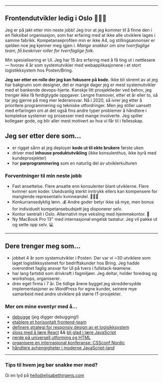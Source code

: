 
---

## Frontendutvikler ledig i&nbsp;Oslo 🙋🏻‍♀️

Jeg er på jakt etter min neste jobb! Jeg tror at jeg kommer til å finne den i en fleksibel organisasjon, som har erfaring med at ikke alle utviklere lages i samme fabrikk. Kompetanse&shy;profilen min er ikke A4, og stillingsannonser er sjelden noe jeg kjenner meg igjen i. _Mange snakker om sine tverrfaglige team, få beskriver roller for tverrfaglige folk._

Min spesialisering er UI. Jeg har 15 års erfaring med å få ting ut i nettlesere — hvorav 4 år som systemutvikler med webapplikasjonene i et stort logistikksystem hos Posten/Bring.

**Jeg ser etter en rolle der jeg kan fokusere på kode.** Ikke bli skremt av at jeg har bakgrunn som designer, det er mange dager jeg er mest systemutvikler med et bankende devops-hjerte. Kanskje litt prosjektleder ved behov, jeg trenger ikke få ferdigtygde oppgaver. Lengre framover, etter et år eller to, så tar jeg gjerne på meg mer lederansvar. Nå i 2020, så ivrer jeg etter å prioritere programmering og tekniske utfordringer. Men jeg stiller uansett med erfaringen om at det også fins andre typer problemer å håndtere i komplekse systemer og prosesser med mange involverte. Jeg spiller kollegaer gode, og blir aller mest motivert av hva vi får til i fellesskap.

## Jeg ser etter dere som…

* er rigget sånn at jeg deployer **kode ut til ekte brukere** første uken
* driver med **inhouse produktutvikling** (ikke konsulenthus, ikke byrå med kundeprosjekter)
* har **parprogrammering** som en naturlig del av utviklerkulturen

### Forventninger til min neste jobb

* Fast ansettelse. Flere ansatte enn konsulenter blant utviklerne. Flere kvinner som koder. Usedvanlig sterkt inntrykk ellers kan kompensere for manglende representativ kvinneandel. 💁🏻‍♀️
* Konkurransedyktig lønn. 💰 Andre goder betyr ikke så mye, men bonus for individuelt kompetansebudsjett jeg disponerer selv.
* Kontor sentralt i Oslo. Alternativt mye veksling med hjemmekontor. 📍
* Ny MacBook Pro 13" med internasjonal engelsk tastatur. Jeg vil pakke ut og sette opp selv. 💻

---

## Dere trenger meg som…

* jobbet 4 år som systemutvikler i Posten. Der var vi ~30 utviklere som laget logistikksystemet for bedriftskunder hos Bring. Jeg hadde overordnet faglig ansvar for UI på tvers i fullstack-teamene.
* har lang fartstid som drivkraft i fagmiljøer. Jeg deltar, holder foredrag og workshops, organiserer.
* drev eget firma i 7 år. De tidlige årene bygget jeg skreddersydde implementasjoner av WordPress for egne kunder, seinere mye samarbeid med andre utviklere på større IT-prosjekter.

### Mer om mine eventyr med å…

* [debugge](https://elisabethirgens.github.io/notes/2019/07/gimme-source-maps/) (jeg digger debugging!)
* [etablere et horisontalt frontend-team](https://elisabethirgens.github.io/notes/2019/08/horizontal-teams/)
* [definere strategi for responsiv design av et logisikksystem](https://elisabethirgens.github.io/notes/2019/10/responsive/)
* [sloss med å lære React](https://elisabethirgens.github.io/notes/2020/02/why-react/) && [bli glad i lære JavaScript](https://elisabethirgens.github.io/notes/2020/04/enjoy-vanilla/)
* [nerde på universell utforming og HTML](https://elisabethirgens.github.io/notes/2020/03/a11y-numbers/)
* [organisere en internasjonal konferanse: CSSconf Nordic](https://elisabethirgens.com/2018/conf-organizing/)
* [håndtere avhengigheter i moderne JavaScript-land](https://elisabethirgens.github.io/notes/2020/01/dependencies/)

---

### Tips til hvem jeg bør snakke mer med?
Gi en lyd på hello@elisabethirgens.com
